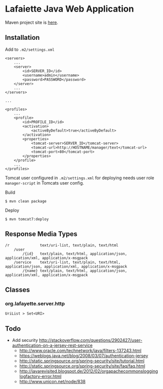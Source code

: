 # Lafaiette Java Web Application

Maven project site is [here][1].

## Installation

Add to `.m2/settings.xml`

    <servers>
        ...
        <server>
            <id>SERVER_ID</id>
            <username>admin</username>
            <password>PASSWORD</password>
        </server>
        ...
    </servers>

    ...

    <profiles>
        ...
        <profile>
            <id>PROFILE_ID</id>
            <activation>
                <activeByDefault>true</activeByDefault>
            </activation>
            <properties>
                <tomcat-server>SERVER_ID</tomcat-server>
                <tomcat-url>http://HOSTNAME/manager/text</tomcat-url>
                <tomcat-port>80</tomcat-port>
            </properties>
        </profile>
        ...
    </profiles>

Tomcat user configured in `.m2/settings.xml` for deploying needs user role `manager-script` in Tomcats user config.

Build

    $ mvn clean package

Deploy

    $ mvn tomcat7:deploy

## Response Media Types

    /r              text/uri-list, text/plain, text/html
        /user
            /{id}   text/plain, text/html, application/json, application/xml, application/x-msgpack
        /service    text/uri-list, text/plain, text/html, application/json, application/xml, application/x-msgpack
            /{name} text/plain, text/html, application/json, application/xml, application/x-msgpack

## Classes

### org.lafayette.server.http

    UriList > Set<URI>

## Todo

- Add security http://stackoverflow.com/questions/2902427/user-authentication-on-a-jersey-rest-service
	- http://www.oracle.com/technetwork/java/filters-137243.html
	- https://weblogs.java.net/blog/2008/03/07/authentication-jersey
	- http://static.springsource.org/spring-security/site/tutorial.html
	- http://static.springsource.org/spring-security/site/faq/faq.html
	- http://javarevisited.blogspot.de/2012/02/orgapachecommonslogginglogfactory-error.html
	- http://www.unicon.net/node/838

[1]: http://weltraumschaf.github.io/Lafayette/